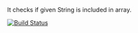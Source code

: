 It checks if given String is included in array.

[![Build Status](https://travis-ci.org/bekirberksenel/myDemoApp.svg?branch=master)](https://travis-ci.org/bekirberksenel/myDemoApp)
